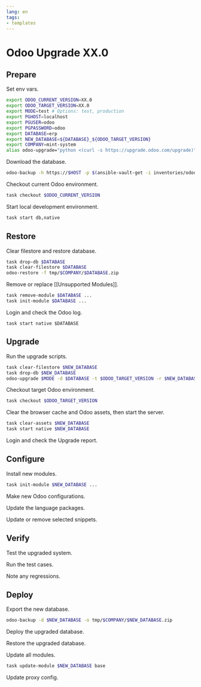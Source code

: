 ```yaml
---
lang: en
tags:
- templates
---
```

# Odoo Upgrade XX.0

## Prepare

Set env vars.

```bash
export ODOO_CURRENT_VERSION=XX.0
export ODOO_TARGET_VERSION=XX.0
export MODE=test # Options: test, production
export PGHOST=localhost
export PGUSER=odoo
export PGPASSWORD=odoo
export DATABASE=erp
export NEW_DATABASE=${DATABASE}_${ODOO_TARGET_VERSION}
export COMPANY=mint-system
alias odoo-upgrade="python <(curl -s https://upgrade.odoo.com/upgrade)"
```

Download the database.

```bash
odoo-backup -h https://$HOST -p $(ansible-vault-get -i inventories/odoo -l $ALIAS -k vault_odoo_master_password) -d $DATABASE -o tmp/$COMPANY$/$DATABASE.zip
```

Checkout current Odoo environment.

```bash
task checkout $ODOO_CURRENT_VERSION
```

Start local development environment.

```bash
task start db,native
```

## Restore

Clear filestore and restore database.

```bash
task drop-db $DATABASE
task clear-filestore $DATABASE
odoo-restore -f tmp/$COMPANY/$DATABASE.zip
```

Remove or replace [[Unsupported Modules]].

```bash
task remove-module $DATABASE ...
task init-module $DATABASE ...
```

Login and check the Odoo log.

```
task start native $DATABASE
```
## Upgrade

Run the upgrade scripts.

```bash
task clear-filestore $NEW_DATABASE
task drop-db $NEW_DATABASE
odoo-upgrade $MODE -d $DATABASE -t $ODOO_TARGET_VERSION -r $NEW_DATABASE
```

Checkout target Odoo environment.

```bash
task checkout $ODOO_TARGET_VERSION
```

Clear the browser cache and Odoo assets, then start the server.

```bash
task clear-assets $NEW_DATABASE
task start native $NEW_DATABASE
```

Login and check the Upgrade report.
## Configure

Install new modules.

```bash
task init-module $NEW_DATABASE ...
```

Make new Odoo configurations.

Update the language packages.

Update or remove selected snippets.
## Verify

Test the upgraded system.

Run the test cases.

Note any regressions.

## Deploy

Export the new database.

```bash
odoo-backup -d $NEW_DATABASE -o tmp/$COMPANY/$NEW_DATABASE.zip
```

Deploy the upgraded database.

Restore the upgraded database.

Update all modules.

```bash
task update-module $NEW_DATABASE base
```

Update proxy config.
